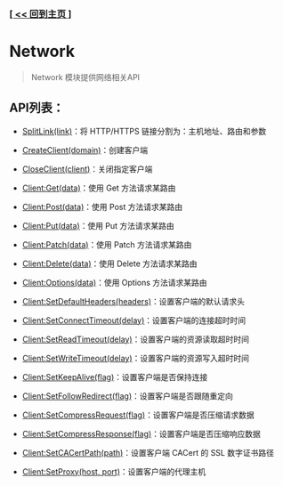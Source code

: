### [[ << 回到主页 ]](../index.md)

# Network

> Network 模块提供网络相关API

## API列表：

+ [SplitLink(link)](_SplitLink_.md)：将 HTTP/HTTPS 链接分割为：主机地址、路由和参数

+ [CreateClient(domain)](_CreateClient_.md)：创建客户端

+ [CloseClient(client)](_CloseClient_.md)：关闭指定客户端

+ [Client:Get(data)](_Client_Get_.md)：使用 Get 方法请求某路由

+ [Client:Post(data)](_Client_Post_.md)：使用 Post 方法请求某路由

+ [Client:Put(data)](_Client_Put_.md)：使用 Put 方法请求某路由

+ [Client:Patch(data)](_Client_Patch_.md)：使用 Patch 方法请求某路由

+ [Client:Delete(data)](_Client_Delete_.md)：使用 Delete 方法请求某路由

+ [Client:Options(data)](_Client_Options_.md)：使用 Options 方法请求某路由

+ [Client:SetDefaultHeaders(headers)](_Client_SetDefaultHeaders_.md)：设置客户端的默认请求头

+ [Client:SetConnectTimeout(delay)](_Client_SetConnectTimeout_.md)：设置客户端的连接超时时间

+ [Client:SetReadTimeout(delay)](_Client_SetReadTimeout_.md)：设置客户端的资源读取超时时间

+ [Client:SetWriteTimeout(delay)](_Client_SetWriteTimeout_.md)：设置客户端的资源写入超时时间

+ [Client:SetKeepAlive(flag)](_Client_SetKeepAlive_.md)：设置客户端是否保持连接

+ [Client:SetFollowRedirect(flag)](_Client_SetFollowRedirect_.md)：设置客户端是否跟随重定向

+ [Client:SetCompressRequest(flag)](_Client_SetCompressRequest_.md)：设置客户端是否压缩请求数据

+ [Client:SetCompressResponse(flag)](_Client_SetCompressResponse_.md)：设置客户端是否压缩响应数据

+ [Client:SetCACertPath(path)](_Client_SetCACertPath_.md)：设置客户端 CACert 的 SSL 数字证书路径

+ [Client:SetProxy(host, port)](_Client_SetProxy_.md)：设置客户端的代理主机

